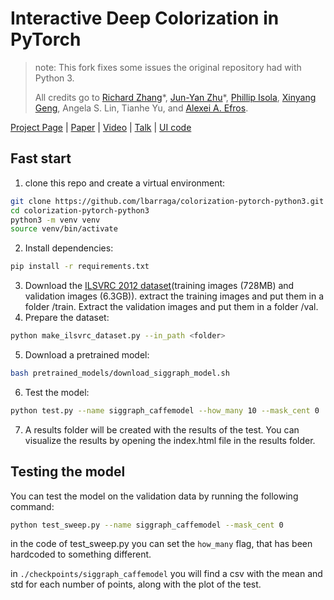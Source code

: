# Interactive Deep Colorization in PyTorch

> note: This fork fixes some issues the original repository had with Python 3.
> 
> All credits go to [Richard Zhang](https://richzhang.github.io/)\*, [Jun-Yan Zhu](http://people.csail.mit.edu/junyanz/)\*, 
  [Phillip Isola](http://people.eecs.berkeley.edu/~isola/), [Xinyang Geng](http://young-geng.xyz/), 
  Angela S. Lin, Tianhe Yu, and [Alexei A. Efros](https://people.eecs.berkeley.edu/~efros/).  

[Project Page](https://richzhang.github.io/ideepcolor/) |  [Paper](https://arxiv.org/abs/1705.02999) | [Video](https://youtu.be/eL5ilZgM89Q) | [Talk](https://www.youtube.com/watch?v=rp5LUSbdsys) | [UI code](https://github.com/junyanz/interactive-deep-colorization/)

## Fast start

1. clone this repo and create a virtual environment:
  ```bash
  git clone https://github.com/lbarraga/colorization-pytorch-python3.git
  cd colorization-pytorch-python3
  python3 -m venv venv
  source venv/bin/activate
  ```

2. Install dependencies:
  ```bash
  pip install -r requirements.txt
  ```

3. Download the [ILSVRC 2012 dataset](https://www.image-net.org/challenges/LSVRC/2012/2012-downloads.php)(training images (728MB) and validation images (6.3GB)). extract the training images and put them in a folder <folder>/train. Extract the validation images and put them in a folder <folder>/val.
4. Prepare the dataset:
  ```bash
  python make_ilsvrc_dataset.py --in_path <folder>
  ```

5. Download a pretrained model:
  ```bash
  bash pretrained_models/download_siggraph_model.sh
  ```

6. Test the model:
```bash
python test.py --name siggraph_caffemodel --how_many 10 --mask_cent 0
```
    
7. A results folder will be created with the results of the test. You can visualize the results by opening the index.html file in the results folder.

## Testing the model

You can test the model on the validation data by running the following command:
```bash
python test_sweep.py --name siggraph_caffemodel --mask_cent 0
```

in the code of test_sweep.py you can set the `how_many` flag, that has been hardcoded to something different.

in `./checkpoints/siggraph_caffemodel` you will find a csv with the mean and std for each number of points, 
along with the plot of the test.
